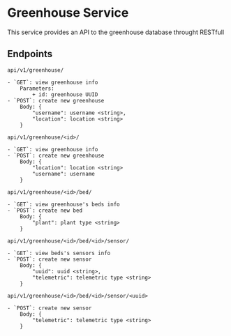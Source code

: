# Greenhouse Service

This service provides an API to the greenhouse database throught RESTfull

## Endpoints

`api/v1/greenhouse/`

    - `GET`: view greenhouse info
        Parameters:
            + id: greenhouse UUID
    - `POST`: create new greenhouse
        Body: {
            "username": username <string>,
            "location": location <string>
        }

`api/v1/greenhouse/<id>/`

    - `GET`: view greenhouse info
    - `POST`: create new greenhouse
        Body: {
            "location": location <string>
            "username": username
        }

`api/v1/greenhouse/<id>/bed/`

    - `GET`: view greenhouse's beds info
    - `POST`: create new bed
        Body: {
            "plant": plant type <string>
        }

`api/v1/greenhouse/<id>/bed/<id>/sensor/`

    - `GET`: view beds's sensors info
    - `POST`: create new sensor
        Body: {
            "uuid": uuid <string>,
            "telemetric": telemetric type <string>
        }

`api/v1/greenhouse/<id>/bed/<id>/sensor/<uuid>`

    - `POST`: create new sensor
        Body: {
            "telemetric": telemetric type <string>
        }
